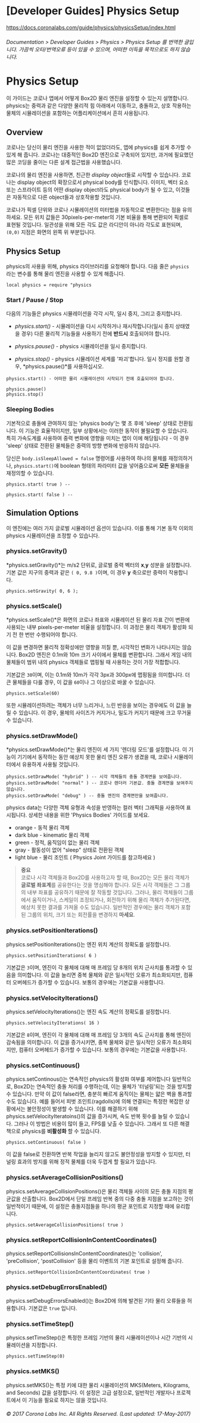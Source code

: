 # [Developer Guides] Physics Setup
<https://docs.coronalabs.com/guide/physics/physicsSetup/index.html>

###### Documentation > Developer Guides > Physics > Physics Setup 를 번역한 글입니다. 가끔씩 오타/번역오류 등이 있을 수 있으며, 어떠한 이득을 목적으로도 하지 않습니다.

# Physics Setup

 이 가이드는 코로나 앱에서 어떻게 Box2D 물리 엔진을 설정할 수 있는지 설명합니다. physics는 중력과 같은 다양한 물리적 힘 아래에서 이동하고, 충돌하고, 상호 작용하는 물체의 시뮬레이션을 포함하는 어플리케이션에서 흔히 사용됩니다.
 
## Overview

 코로나는 당신이 물리 엔진을 사용한 적이 없었더라도, 앱에 physics를 쉽게 추가할 수 있게 해 줍니다. 코로나는 대중적인 Box2D 엔진으로 구축되어 있지만, 과거에 필요했던 많은 코딩을 줄이는 다른 설계 접근법을 사용했습니다.
 
 코로나의 물리 엔진을 사용하면, 친근한 *display object*들로 시작할 수 있습니다. 코로나는 display object의 확장으로서 physical body를 인식합니다. 이미지, 벡터 요소 또는 스프라이트 등의 어떤 display object라도 physical body가 될 수 있고, 이것들은 자동적으로 다른 object들과 상호작용할 것입니다.

 코로나가 픽셀 단위와 코로나 시뮬레이션의 미터법을 자동적으로 변환한다는 점을 유의하세요. 모든 위치 값들은 30pixels-per-meter의 기본 비율을 통해 변환되어 픽셀로 표현될 것입니다. 일관성을 위해 모든 각도 값은 라디안이 아니라 각도로 표현되며, `(0,0)` 지점은 화면의 왼쪽 위 부분입니다.
 
## Physics Setup

 physics의 사용을 위해, physics 라이브러리를 요청해야 합니다.
 다음 줄은 `physics`라는 변수를 통해 물리 엔진을 사용할 수 있게 해줍니다. 

~~~
local physics = require "physics
~~~
 
### Start / Pause / Stop
 
 다음의 기능들은 physics 시뮬레이션을 각각 시작, 일시 중지, 그리고 중지합니다.

* *physics.start()* - 시뮬레이션을 다시 시작하거나 재시작합니다(일시 중지 상태였을 경우) 다른 물리적 기능들을 사용하기 전에 **반드시** 호출되어야 합니다.

* *physics.pause()* - physics 시뮬레이션을 일시 중지합니다.

* *physics.stop()* - physics 시뮬레이션 세계를 '파괴'합니다. 일시 정지를 원할 경우, *physics.pause()*를 사용하십시오.

~~~
physics.start() - 어떠한 물리 시뮬레이션이 시작되기 전에 호출되어야 합니다.

physics.pause()  
physics.stop()
~~~

### Sleeping Bodies

 기본적으로 충돌에 관여하지 않는 'physics body'는 몇 초 후에 'sleep' 상태로 전환됩니다. 이 기능은 효율적이지만, 일부 상황에서는 이러한 동작이 불필요할 수 있습니다. 특히 가속도계를 사용하여 중력 변화에 영향을 미치는 앱이 이에 해당됩니다 - 이 경우 'sleep' 상태로 전환된 물체들은 중력의 방향 변화에 반응하지 않습니다.
 
 당신은 `body.isSleepAllowed = false` 명령어를 사용하여 하나의 물체를 재정의하거나, `physics.start()`에 boolean 형태의 파라미터 값을 넣어줌으로써 **모든** 물체들을 재정의할 수 있습니다.

~~~
physics.start( true ) --

physics.start( false ) --
~~~
 
## Simulation Options

 이 엔진에는 여러 가지 글로벌 시뮬레이션 옵션이 있습니다. 이를 통해 기본 동작 이외의 physics 시뮬레이션을 조정할 수 있습니다.

### physics.setGravity()

 *physics.setGravity()*는 m/s2 단위로, 글로벌 중력 벡터의 **x**,**y** 성분을 설정합니다. 기본 값은 지구의 중력과 같은 `( 0, 9.8 )`이며, 이 경우 **y** 축으로만 중력이 작용합니다.

~~~
physics.setGravity( 0, 6 );
~~~

### physics.setScale()

 *physics.setScale()*은 화면의 코로나 좌표와 시뮬레이션 된 물리 자표 간이 변환에 사용되는 내부 pixels-per-meter 비율을 설정합니다. 이 과정은 물리 객체가 활성화 되기 전 한 번만 수행되어야 합니다.

 이 값을 변경하면 물리적 정확성에만 영향을 끼칠 뿐, 시각적인 변화가 나타나지는 않습니다. Box2D 엔진은 0.1m와 10m 크기 사이에서 물체를 변환합니다. 그래서 게임 내의 물체들이 범위 내의 physics 객체들로 맵핑될 때 사용하는 것이 가장 적합합니다.

기본값은 `30`이며, 이는 0.1m와 10m가 각각 3px과 300px에 맵핑됨을 의미합니다. 더 큰 물체들을 다룰 경우, 이 값을 `60`이나 그 이상으로 바꿀 수 있습니다.

~~~
physics.setScale(60)
~~~

 또한 시뮬레이션하려는 객체가 너무 느리거나, 느린 반응을 보이는 경우에도 이 값을 늘릴 수 있습니다. 이 경우, 물체의 사이즈가 커지거나, 밀도가 커지기 때문에 크고 무거울 수 있습니다.

### physics.setDrawMode()

 *physics.setDrawMode()*는 물리 엔진이 세 가지 '렌더링 모드'를 설정합니다.  이 기능이 기기에서 동작하는 동안 예상치 못한 물리 엔진 오류가 생겼을 때, 코로나 시뮬레이터에서 유용하게 사용될 것입니다.

~~~
physics.setDrawMode( "hybrid" ) -- 시각 객체들의 충돌 경계면을 보여줍니다.  
physics.setDrawMode( "normal" ) -- 코로나 렌더러 기본값. 충돌 경계면을 보여주지 않습니다.  
physics.setDrawMode( "debug" ) -- 충돌 엔진의 경계면만을 보여줍니다.  
~~~

 physics data는 다양한 객체 유형과 속성을 반영하는 컬러 벡터 그래픽을 사용하여 표시됩니다. 상세한 내용을 위한 'Physics Bodies' 가이드를 보세요. 

 * orange - 동적 물리 객체 
 * dark blue - kinematic 물리 객체 
 * green - 정적, 움직임이 없는 물리 객체 
 * gray - 활동성이 없어 "sleep" 상태로 전환된 객체 
 * light blue - 물리 조인트 ( Physics Joint 가이드를 참고하세요 )
 
> **중요**  
> 코로나 시각 객체들과 Box2D를 사용하고자 할 때, Box2D는 모든 물리 객체가 **글로벌 좌표계**를 공유한다는 것을 명심해야 합니다. 모든 시각 객체들은 그 그룹의 내부 좌표를 공유하기 때문에 잘 작동할 것입니다. 그러나, 물리 객체들이 그룹에서 움직이거나, 스케일이 조정되거나, 회전하기 위해 물리 객체가 추가된다면, 예상치 못한 결과를 가져올 수도 있습니다. 일반적인 경우에는 물리 객체가 포함된 그룹의 위치, 크기 또는 회전률을 변경하지 **마세요**.
 
### physics.setPositionIterations()

 physics.setPositionIterations()는 엔진 위치 계산의 정확도를 설정합니다.

~~~
physics.setPositionIterations( 6 )  
~~~

 기본값은 `3`이며, 엔진이 각 물체에 대해 매 프레임 당 8개의 위치 근사치를 통과할 수 있음을 의미합니다. 이 값을 늘리면 중복 물체와 같은 일시적인 오류가 최소화되지만, 컴퓨터 오버헤드가 증가할 수 있습니다. 보통의 경우에는 기본값을 사용합니다.

### physics.setVelocityIterations()

 physics.setVelocityIterations()는 엔진 속도 계산의 정확도를 설정합니다.

~~~
physics.setVelocityIterations( 16 )
~~~

 기본값은 `8`이며, 엔진이 각 물체에 대해 매 프레임 당 3개의 속도 근사치를 통해 엔진이 감속됨을 의미합니다. 이 값을 증가시키면, 중복 물체와 같은 일시적인 오류가 최소화되지만, 컴퓨터 오버헤드가 증가할 수 있습니다. 보통의 경우에는 기본값을 사용합니다.

### physics.setContinuous()

 physics.setContinous()는 연속적인 physics의 활성화 여부를 제어합니다 일반적으로, Box2D는 연속적인 충돌 처리를 수행하는데, 이는 물체가 '터널링'되는 것을 방지할 수 있습니다. 만약 이 값이 false라면, 충분히 빠르게 움직이는 물체는 얇은 벽을 통과할 수도 있습니다.
 예를 들어서 피벗 조인트(ragdolls)에 의해 연결되는 특정한 복잡한 상황에서는 불안정성이 발생할 수 있습니다. 이를 해결하기 위해 physics.setVelocityIteratoins()의 값을 증가시켜, 속도 반복 횟수를 늘릴 수 있습니다. 그러나 이 방법은 비용이 많이 들고, FPS를 낮출 수 있습니다. 그래서 또 다른 해결책으로 physics를 **비활성화** 할 수 있습니다.

~~~
physics.setContinuous( false )
~~~

 이 값을 false로 전환하면 반복 작업을 늘리지 않고도 불안정성을 방지할 수 있지만, 터널링 효과의 방지를 위해 정적 물체를 더욱 두껍게 할 필요가 있습니다.

### physics.setAverageCollisionPositions()

 physics.setAverageCollisionPositions()은 물리 객체들 사이의 모든 충돌 지점의 평균값을 산출합니다. Box2D에서 단일 프레임 반복 중의 다중 충돌 지점을 보고하는 것이 일반적이기 때문에, 이 설정은 충돌지점들을 하나의 평균 포인트로 지정할 때에 유리합니다.

~~~
physics.setAverageCollisionPositions( true )
~~~

### physics.setReportCollisionInContentCoordinates()

 physics.setReportCollisionsInContentCoordinates()는 'collision', 'preCollision', 'postCollision' 등을 물리 이벤트의 기본 포인트로 설정해 줍니다.

~~~
physics.setReportCollisionInContentCoordinates( true )
~~~

### physics.setDebugErrorsEnabled()

physics.setDebugErrorsEnabled()는 Box2D에 의해 발견된 기타 물리 오류들을 허용합니다. 기본값은 `true` 입니다.

### physics.setTimeStep()

physics.setTimeStep()은 특정한 프레임 기반의 물리 시뮬레이션이나 시간 기반의 시뮬레이션을 지정합니다.

~~~
physics.setTimeStep(0)
~~~

### physics.setMKS()

 physics.setMKS()는 특정 키에 대한 물리 시뮬레이션의 MKS(Meters, Kilograms, and Seconds) 값을 설정합니다. 이 설정은 고급 설정으로, 일반적인 개발자나 프로젝트에서 이 기능을 필요로 하지는 않을 것입니다.
 
 
 
###### © 2017 Corona Labs Inc. All Rights Reserved. (Last updated: 17-May-2017)

